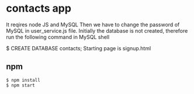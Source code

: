 # contacts app

It reqires node JS and MySQL
Then we have to change the password of MySQL in user_service.js file.
Initially the database is not created, therefore run the following command in MySQL shell

$ CREATE DATABASE contacts; 
Starting page is signup.html

## npm

```
$ npm install
$ npm start
```


